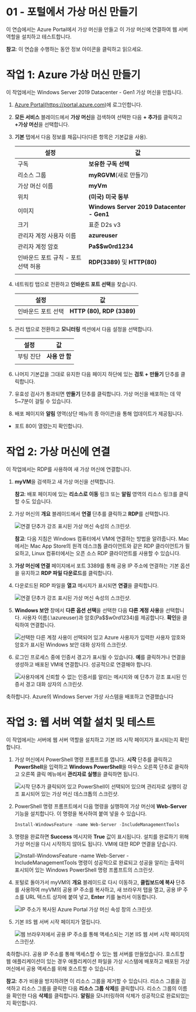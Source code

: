 ﻿---
wts:
    title: '01 - 포털에서 가상 머신 만들기'
    module: '모듈 02 - 핵심 Azure 서비스(워크로드)'
---
# 01 - 포털에서 가상 머신 만들기

이 연습에서는 Azure Portal에서 가상 머신을 만들고 이 가상 머신에 연결하여 웹 서버 역할을 설치하고 테스트합니다. 

**참고**: 이 연습을 수행하는 동안 정보 아이콘을 클릭하고 읽으세요. 

# 작업 1: Azure 가상 머신 만들기

이 작업에서는 Windows Server 2019 Datacenter - Gen1 가상 머신을 만듭니다. 

1. [Azure Portal(https://portal.azure.com)](https://portal.azure.com?azure-portal=true)에 로그인합니다.

2. **모든 서비스** 블레이드에서 **가상 머신**을 검색하여 선택한 다음 **+ 추가**를 클릭하고 **+가상 머신**을 선택합니다.

3. **기본** 탭에서 다음 정보를 채웁니다(다른 항목은 기본값을 사용).

    | 설정 | 값 |
    |  -- | -- |
    | 구독 | **보유한 구독 선택**|
    | 리소스 그룹 | **myRGVM**(새로 만들기) |
    | 가상 머신 이름 | **myVm** |
    | 위치 | **(미국) 미국 동부**|
    | 이미지 | **Windows Server 2019 Datacenter - Gen1**|
    | 크기 | 표준 D2s v3|
    | 관리자 계정 사용자 이름 | **azureuser** |
    | 관리자 계정 암호 | **Pa$$w0rd1234**|
    | 인바운드 포트 규칙 - 포트 선택 허용 | **RDP(3389)** 및 **HTTP(80)**|
    | | |

4. 네트워킹 탭으로 전환하고 **인바운드 포트 선택**을 찾습니다.

    | 설정 | 값 |
    | -- | -- |
    | 인바운드 포트 선택 | **HTTP (80), RDP (3389)**|
    | | |

5. 관리 탭으로 전환하고 **모니터링** 섹션에서 다음 설정을 선택합니다.

    | 설정 | 값 |
    | -- | -- |
    | 부팅 진단 | **사용 안 함**|
    | | |

6. 나머지 기본값을 그대로 유지한 다음 페이지 하단에 있는 **검토 + 만들기** 단추를 클릭합니다.

7. 유효성 검사가 통과되면 **만들기** 단추를 클릭합니다. 가상 머신을 배포하는 데 약 5~7분이 걸릴 수 있습니다.

8. 배포 페이지와 **알림** 영역(상단 메뉴의 종 아이콘)을 통해 업데이트가 제공됩니다.
* 포트 80이 열렸는지 확인합니다. 

# 작업 2: 가상 머신에 연결

이 작업에서는 RDP를 사용하여 새 가상 머신에 연결합니다. 

1. **myVM**을 검색하고 새 가상 머신을 선택합니다.

    **참고**: 배포 페이지에 있는 **리소스로 이동** 링크 또는 **알림** 영역의 리소스 링크를 클릭할 수도 있습니다.

2. 가상 머신의 **개요** 블레이드에서 **연결** 단추를 클릭하고 **RDP**를 선택합니다.

    ![연결 단추가 강조 표시된 가상 머신 속성의 스크린샷.](../images/0101.png)

    **참고**: 다음 지침은 Windows 컴퓨터에서 VM에 연결하는 방법을 알려줍니다. Mac에서는 Mac App Store의 원격 데스크톱 클라이언트와 같은 RDP 클라이언트가 필요하고, Linux 컴퓨터에서는 오픈 소스 RDP 클라이언트를 사용할 수 있습니다.

2. **가상 머신에 연결** 페이지에서 포트 3389를 통해 공용 IP 주소에 연결하는 기본 옵션을 유지하고 **RDP 파일 다운로드**를 클릭합니다.

3. 다운로드된 RDP 파일을 **열고** 메시지가 표시되면 **연결**을 클릭합니다. 

    ![연결 단추가 강조 표시된 가상 머신 속성의 스크린샷. ](../images/0102.png)

4. **Windows 보안** 창에서 **다른 옵션 선택**을 선택한 다음 **다른 계정 사용**을 선택합니다. 사용자 이름(.\azureuser)과 암호(Pa$$w0rd1234)를 제공합니다. **확인**을 클릭하여 연결합니다.

    ![선택한 다른 계정 사용이 선택되어 있고 Azure 사용자가 입력한 사용자 암호와 암호가 표시된 Windows 보안 대화 상자의 스크린샷.](../images/0103.png)

5. 로그인 프로세스 중에 인증서 경고가 표시될 수 있습니다. **예**를 클릭하거나 연결을 생성하고 배포된 VM에 연결합니다. 성공적으로 연결해야 합니다.

    ![사용자에게 신뢰할 수 없는 인증서를 알리는 메시지와 예 단추가 강조 표시된 인증서 경고 대화 상자의 스크린샷. ](../images/0104.png)

축하합니다. Azure의 Windows Server 가상 사스템을 배포하고 연결했습니다

# 작업 3: 웹 서버 역할 설치 및 테스트

이 작업에서는 서버에 웹 서버 역할을 설치하고 기본 IIS 시작 페이지가 표시되는지 확인합니다.

1. 가상 머신에서 PowerShell 명령 프롬프트를 엽니다. **시작** 단추를 클릭하고 **PowerShell**을 입력하고 **Windows PowerShell**을 마우스 오른쪽 단추로 클릭하고 오른쪽 클릭 메뉴에서 **관리자로 실행**을 클릭하면 됩니다.

    ![시작 단추가 클릭되어 있고 PowerShell이 선택되어 있으며 관리자로 실행이 강조 표시되어 있는 가상 머신 데스크톱의 스크린샷.](../images/0105.png)

2. PowerShell 명령 프롬프트에서 다음 명령을 실행하여 가상 머신에 **Web-Server** 기능을 설치합니다. 이 명령을 복사하여 붙여 넣을 수 있습니다.

    ```PowerShell
    Install-WindowsFeature -name Web-Server -IncludeManagementTools
    ```
  
3. 명령을 완료하면 **Success** 메시지와 **True** 값이 표시됩니다. 설치를 완료하기 위해 가상 머신을 다시 시작하지 않아도 됩니다. VM에 대한 RDP 연결을 닫습니다.

    ![Install-WindowsFeature -name Web-Server -IncludeManagementTools 명령이 성공적으로 완료되고 성공을 알리는 출력이 표시되어 있는 Windows PowerShell 명령 프롬프트의 스크린샷.](../images/0106.png)

4. 포털로 돌아가서 myVM의 **개요** 블레이드로 다시 이동하고, **클립보드에 복사** 단추를 사용하여 myVM의 공용 IP 주소를 복사하고, 새 브라우저 탭을 열고, 공용 IP 주소를 URL 텍스트 상자에 붙여 넣고, **Enter** 키를 눌러서 이동합니다.

    ![IP 주소가 복사된 Azure Portal 가상 머신 속성 창의 스크린샷.](../images/0107.png)

5. 기본 IIS 웹 서버 시작 페이지가 열립니다.

    ![웹 브라우저에서 공용 IP 주소를 통해 액세스되는 기본 IIS 웹 서버 시작 페이지의 스크린샷.](../images/0108.png)

축하합니다. 공용 IP 주소를 통해 액세스할 수 있는 웹 서버를 만들었습니다. 호스트할 웹 애플리케이션이 있는 경우 애플리케이션 파일을 가상 시스템에 배포하고 배포된 가상 머신에서 공용 액세스를 위해 호스트할 수 있습니다.


**참고**: 추가 비용을 방지하려면 이 리소스 그룹을 제거할 수 있습니다. 리소스 그룹을 검색하고 리소스 그룹을 클릭한 다음 **리소스 그룹 삭제**를 클릭합니다. 리소스 그룹의 이름을 확인한 다음 **삭제**를 클릭합니다. **알림**을 모니터링하여 삭제가 성공적으로 완료되었는지 확인합니다. 
